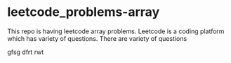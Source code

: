 # leetcode_problems-array
This repo is having leetcode array problems.
Leetcode is a coding platform which has variety of questions.
There are variety of questions


gfsg
dfrt
rwt
